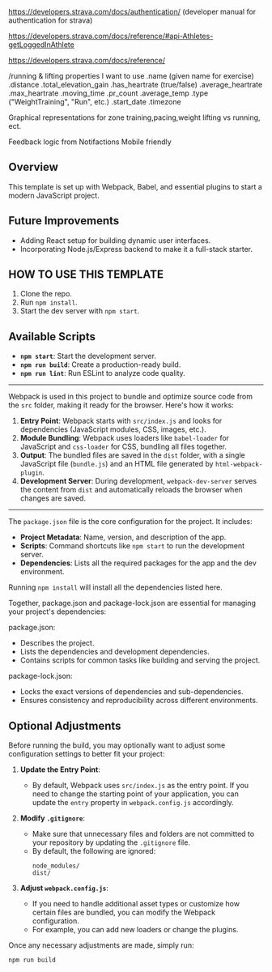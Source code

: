 https://developers.strava.com/docs/authentication/ (developer manual for authentication for strava)

https://developers.strava.com/docs/reference/#api-Athletes-getLoggedInAthlete

https://developers.strava.com/docs/reference/

/running & lifting properties I want to use
.name (given name for exercise)
.distance
.total_elevation_gain
.has_heartrate (true/false)
.average_heartrate
.max_heartrate
.moving_time
.pr_count
.average_temp
.type ("WeightTraining", "Run", etc.)
.start_date
.timezone



Graphical representations for zone training,pacing,weight lifting vs running, ect. 


Feedback logic from Notifactions
Mobile friendly

## Overview
This template is set up with Webpack, Babel, and essential plugins to start a modern JavaScript project.

## Future Improvements
- Adding React setup for building dynamic user interfaces.
- Incorporating Node.js/Express backend to make it a full-stack starter.

## HOW TO USE THIS TEMPLATE
1. Clone the repo.
2. Run `npm install`.
3. Start the dev server with `npm start`.


## Available Scripts
- **`npm start`**: Start the development server.
- **`npm run build`**: Create a production-ready build.
- **`npm run lint`**: Run ESLint to analyze code quality.

------------------------------------------------------------------------

Webpack is used in this project to bundle and optimize source code from the `src` folder, making it ready for the browser. Here's how it works:

1. **Entry Point**: Webpack starts with `src/index.js` and looks for dependencies (JavaScript modules, CSS, images, etc.).
2. **Module Bundling**: Webpack uses loaders like `babel-loader` for JavaScript and `css-loader` for CSS, bundling all files together.
3. **Output**: The bundled files are saved in the `dist` folder, with a single JavaScript file (`bundle.js`) and an HTML file generated by `html-webpack-plugin`.
4. **Development Server**: During development, `webpack-dev-server` serves the content from `dist` and automatically reloads the browser when changes are saved.

-----------------------------------------------------------------------

The `package.json` file is the core configuration for the project. It includes:

- **Project Metadata**: Name, version, and description of the app.
- **Scripts**: Command shortcuts like `npm start` to run the development server.
- **Dependencies**: Lists all the required packages for the app and the dev environment.

Running `npm install` will install all the dependencies listed here.

Together, package.json and package-lock.json are essential for managing your project's dependencies:

package.json:

- Describes the project.
- Lists the dependencies and development dependencies.
- Contains scripts for common tasks like building and serving the project.

package-lock.json:

- Locks the exact versions of dependencies and sub-dependencies.
- Ensures consistency and reproducibility across different environments.



## Optional Adjustments

Before running the build, you may optionally want to adjust some configuration settings to better fit your project:

1. **Update the Entry Point**:
   - By default, Webpack uses `src/index.js` as the entry point. If you need to change the starting point of your application, you can update the `entry` property in `webpack.config.js` accordingly.

2. **Modify `.gitignore`**:
   - Make sure that unnecessary files and folders are not committed to your repository by updating the `.gitignore` file.
   - By default, the following are ignored:
     ```
     node_modules/
     dist/
     ```

3. **Adjust `webpack.config.js`**:
   - If you need to handle additional asset types or customize how certain files are bundled, you can modify the Webpack configuration.
   - For example, you can add new loaders or change the plugins.

Once any necessary adjustments are made, simply run:

```bash
npm run build
